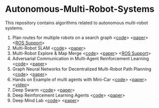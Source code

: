 # Autonomous-Multi-Robot-Systems
This repository contains algorithms related to autonomous multi-robot systems.

1. Plan routes for multiple robots on a search graph <[code](https://github.com/tuw-robotics/tuw_multi_robot)> <[paper]()> <[ROS Support](https://github.com/tuw-robotics/tuw_multi_robot)>
2. Multi-Robot SLAM <[code](https://github.com/Exception4U/Multirobot_SLAM)> <[paper]()> 
3. Multi-Robot Explore & Map Merge <[code](https://github.com/hrnr/m-explore)> <[paper]()> <[ROS Support](http://wiki.ros.org/multirobot_map_merge)>
4. Adversarial Communication in Multi-Agent Reinforcement Learning <[code](https://github.com/proroklab/adversarial_comms)> <[paper]()>
5. Graph Neural Networks for Decentralized Multi-Robot Path Planning <[code](https://github.com/proroklab/gnn_pathplanning)> <[paper]()>
6. Hands on Example of multi agents with Mini-Car <[code](https://github.com/proroklab/minicar)> <[paper]()> <[video]()>
7. Deep Swarm <[code](https://github.com/Pattio/DeepSwarm)> <[paper]()>
8. Deep Reinforcement Learning Agents <[code](https://github.com/awjuliani/DeepRL-Agents)> <[paper]()>
9. Deep Mind Lab <[code](https://github.com/deepmind/lab)> <[paper]()>
